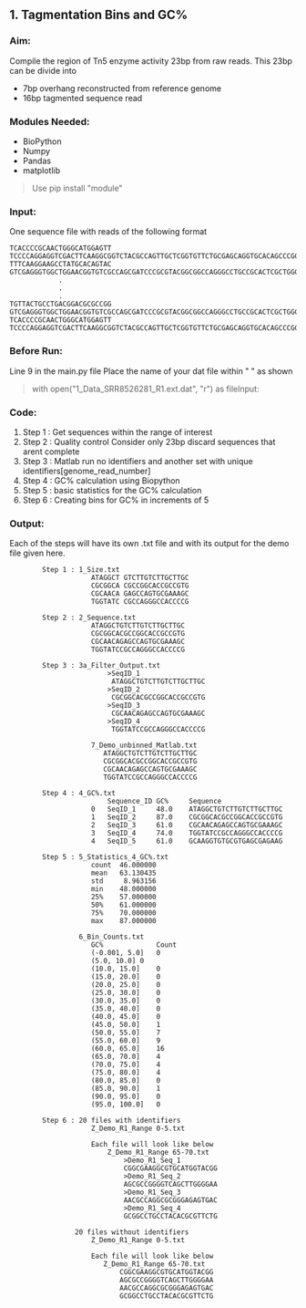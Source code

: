 ## 1. Tagmentation Bins and GC%

### Aim: 
Compile the region of Tn5 enzyme activity 23bp from raw reads.
This 23bp can be divide into
* 7bp overhang reconstructed from reference genome
* 16bp tagmented sequence read
     
### Modules Needed: 
* BioPython
* Numpy
* Pandas
* matplotlib
> Use pip install "module"

### Input: 
One sequence file with reads of the following format

    TCACCCCGCAACTGGGCATGGAGTT TCCCCAGGAGGTCGACTTCAAGGCGGTCTACGCCAGTTGCTCGGTGTTCTGCGAGCAGGTGCACAGCCCGGAACAGGCGCGCCGGGTGCTGGCCCTGGCCT
	TTTCAAGGAAGCCTATGCACAGTAC GTCGAGGGTGGCTGGAACGGTGTCGCCAGCGATCCCGCGTACGGCGGCCAGGGCCTGCCGCACTCGCTGGGTCTGCTGCTCAGCGAGATGATCGGCTCCAC
				.
				.
				.
	TGTTACTGCCTGACGGACGCGCCGG GTCGAGGGTGGCTGGAACGGTGTCGCCAGCGATCCCGCGTACGGCGGCCAGGGCCTGCCGCACTCGCTGGGTCTGCTGCTCAGCGAGATGATCGGCTCCAC
	TCACCCCGCAACTGGGCATGGAGTT TCCCCAGGAGGTCGACTTCAAGGCGGTCTACGCCAGTTGCTCGGTGTTCTGCGAGCAGGTGCACAGCCCGGAACAGGCGCGCCGGGTGCTGGCCCTGGCCT

### Before Run: 
Line 9 in the main.py file 
Place the name of your dat file within " " as shown
>  with open("1_Data_SRR8526281_R1.ext.dat", "r") as fileInput:

### Code:
1. Step 1 : Get sequences within the range of interest
1. Step 2 : Quality control Consider only 23bp discard sequences that arent complete
1. Step 3 : Matlab run no identifiers and another set with unique identifiers[genome_read_number]
1. Step 4 : GC% calculation using Biopython
1. Step 5 : basic statistics for the GC% calculation
1. Step 6 : Creating bins for GC% in increments of 5

### Output: 
Each of the steps will have its own .txt file and with its output for the demo file given here.

            Step 1 : 1_Size.txt
                        ATAGGCT GTCTTGTCTTGCTTGC
                        CGCGGCA CGCCGGCACCGCCGTG
                        CGCAACA GAGCCAGTGCGAAAGC
                        TGGTATC CGCCAGGGCCACCCCG

	        Step 2 : 2_Sequence.txt
	                    ATAGGCTGTCTTGTCTTGCTTGC
                        CGCGGCACGCCGGCACCGCCGTG
                        CGCAACAGAGCCAGTGCGAAAGC
                        TGGTATCCGCCAGGGCCACCCCG

	        Step 3 : 3a_Filter_Output.txt
	                        >SeqID_1
                             ATAGGCTGTCTTGTCTTGCTTGC
                            >SeqID_2
                             CGCGGCACGCCGGCACCGCCGTG
                            >SeqID_3
                             CGCAACAGAGCCAGTGCGAAAGC
                            >SeqID_4
                             TGGTATCCGCCAGGGCCACCCCG

                        7_Demo_unbinned_Matlab.txt
                           ATAGGCTGTCTTGTCTTGCTTGC
                           CGCGGCACGCCGGCACCGCCGTG
                           CGCAACAGAGCCAGTGCGAAAGC
                           TGGTATCCGCCAGGGCCACCCCG

	        Step 4 : 4_GC%.txt
                            Sequence_ID	GC%	    Sequence
                        0	SeqID_1	    48.0	ATAGGCTGTCTTGTCTTGCTTGC
                        1	SeqID_2	    87.0	CGCGGCACGCCGGCACCGCCGTG
                        2	SeqID_3	    61.0	CGCAACAGAGCCAGTGCGAAAGC
                        3	SeqID_4	    74.0	TGGTATCCGCCAGGGCCACCCCG
                        4	SeqID_5	    61.0	GCAAGGTGTGCGTGAGCGAGAAG

	        Step 5 : 5_Statistics_4_GC%.txt
                        count  46.000000
                        mean   63.130435
                        std     8.963156
                        min    48.000000
                        25%    57.000000
                        50%    61.000000
                        75%    70.000000
                        max    87.000000

	                 6_Bin_Counts.txt
                        GC%             Count
                        (-0.001, 5.0]	0
                        (5.0, 10.0]	0
                        (10.0, 15.0]	0
                        (15.0, 20.0]	0
                        (20.0, 25.0]	0
                        (25.0, 30.0]	0
                        (30.0, 35.0]	0
                        (35.0, 40.0]	0
                        (40.0, 45.0]	0
                        (45.0, 50.0]	1
                        (50.0, 55.0]	7
                        (55.0, 60.0]	9
                        (60.0, 65.0]	16
                        (65.0, 70.0]	4
                        (70.0, 75.0]	4
                        (75.0, 80.0]	4
                        (80.0, 85.0]	0
                        (85.0, 90.0]	1
                        (90.0, 95.0]	0
                        (95.0, 100.0]	0

            Step 6 : 20 files with identifiers
                        Z_Demo_R1_Range 0-5.txt
                        
                        Each file will look like below
                            Z_Demo_R1_Range 65-70.txt
                                >Demo_R1_Seq_1
                                CGGCGAAGGCGTGCATGGTACGG
                                >Demo_R1_Seq_2
                                AGCGCCGGGGTCAGCTTGGGGAA
                                >Demo_R1_Seq_3
                                AACGCCAGGCGCGGGAGAGTGAC
                                >Demo_R1_Seq_4
                                GCGGCCTGCCTACACGCGTTCTG

                    20 files without identifiers
                        Z_Demo_R1_Range 0-5.txt

                        Each file will look like below
                           Z_Demo_R1_Range 65-70.txt
                               CGGCGAAGGCGTGCATGGTACGG
                               AGCGCCGGGGTCAGCTTGGGGAA
                               AACGCCAGGCGCGGGAGAGTGAC
                               GCGGCCTGCCTACACGCGTTCTG
